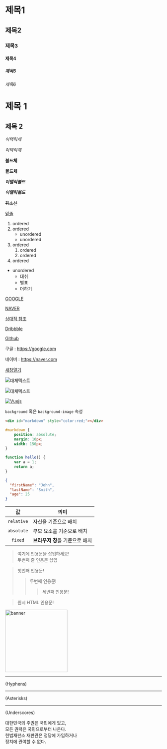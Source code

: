 <!-- 제목 -->

# 제목1
## 제목2
### 제목3
#### 제목4
##### 제목5
###### 제목6

제목 1
===

제목 2
---


<!-- 강조 -->

*이택릭체*

_이택릭체_

**볼드체**

__볼드체__

**_이탤릭볼드_**

__*이탤릭볼드*__

~~취소선~~

<u>밑줄</u>



<!-- 목록(List) -->

1. ordered
1. ordered
    - unordered
    - unordered
1. ordered
    1. ordered
    1. ordered
1. ordered

- unordered
    - 대쉬
    * 별표
    + 더하기



<!-- 링크 -->

[GOOGLE](https://google.com)

[NAVER](https://naver.com "네이버")

[상대적 참조](../users/login)

[Dribbble][Dribbble link]

[Github][1]

구글 : https://google.com

네이버 : <https://naver.com>

<a href="#" target="_blank">새창열기</a>

[Dribbble link]: https://dribbble.com
[1]: https://github.com




<!-- 이미지 -->

![대체텍스트](https://kr.vuejs.org/images/logo.png "title")

![대체텍스트][img]

[img]: https://kr.vuejs.org/images/logo.png "title"

[![Vuejs](https://kr.vuejs.org/images/logo.png)](https://kr.vuejs.org/v2/guide/index.html)




<!-- 코드 -->

`background` 혹은 `background-image` 속성

```html
<div id="markdown" style="color:red;"></div>
```

```css
#markdown {
    position: absolute;
    margin: 10px;
    width: 150px;
}
```

```javascript
function hello() {
    var a = 1;
    return a;
}
```

```json
{
  "firstName": "John",
  "lastName": "Smith",
  "age": 25
}
```




<!-- 표 -->

값 | 의미
:--:|--
`relative` | 자신을 기준으로 배치
`absolute` | 부모 요소를 기준으로 배치
`fixed` | **브라우저 창**을 기준으로 배치





<!-- 인용문 -->

> 여기에 인용문을 삽입하세요!  
>두번째 줄 인용문 삽입

> 첫번째 인용문!
>> 두번째 인용문!
>>> 세번째 인용문!




<!-- 원시 HTML -->

<blockquote>원시 HTML 인용문!</blockquote>

<img src="https://kr.vuejs.org/images/logo.png" alt="banner" width="200">



<!-- 수평선과 줄바꿈 -->

---
(Hyphens)

***
(Asterisks)

___
(Underscores)


대한민국의 주권은 국민에게 있고,  
모든 권력은 국민으로부터 나온다.  
헌법재판소 재판관은 정당에 가입하거나<br>
정치에 관여할 수 없다.
